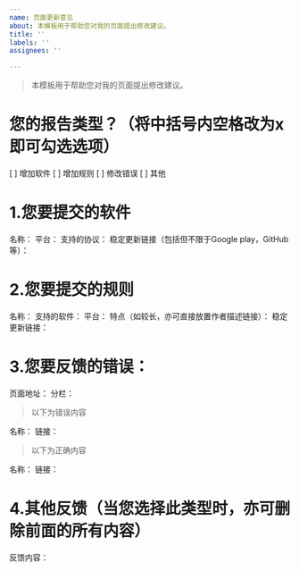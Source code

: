 ```yaml
---
name: 页面更新意见
about: 本模板用于帮助您对我的页面提出修改建议。
title: ''
labels: ''
assignees: ''

---
```


>本模板用于帮助您对我的页面提出修改建议。

# 您的报告类型？（将中括号内空格改为x即可勾选选项）
[ ] 增加软件
[ ] 增加规则
[ ] 修改错误
[ ] 其他

# 1.您要提交的软件
名称：
平台：
支持的协议：
稳定更新链接（包括但不限于Google play，GitHub等）：

# 2.您要提交的规则
名称：
支持的软件：
平台：
特点（如较长，亦可直接放置作者描述链接）：
稳定更新链接：

# 3.您要反馈的错误：
页面地址：
分栏：
>以下为错误内容

名称：
链接：
>以下为正确内容

名称：
链接：

# 4.其他反馈（当您选择此类型时，亦可删除前面的所有内容）
反馈内容：
